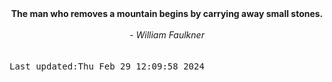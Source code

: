 
<div align="center"><b><span>The man who removes a mountain begins by carrying away small stones.</span></b><br><br><i> - William Faulkner</i></div>
<br><br><kbd>Last updated:Thu Feb 29 12:09:58 2024</kbd>